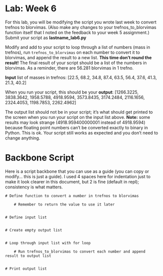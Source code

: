 # Lab: Week 6

For this lab, you will be modifying the script you wrote last week to convert trefnos to blorvimas. (Also make any changes to your trefnos_to_blorvimas function itself that I noted on the feedback to your week 5 assignment.) Submit your script as **lastname_lab6.py**

Modify and add to your script to loop through a list of numbers (mass in trefnos), run <code>trefnos_to_blorvimas</code> on each number to convert it to blorvimas, and append the result to a new list. **This time don’t round the result!** The final result of your script should be a list of the numbers in blorvimas. As a reminder, there are 56.281 blorvimas in 1 trefno.

**Input** list of masses in trefnos:
[22.5, 68.2, 34.8, 87.4, 63.5, 56.4, 37.6, 41.3, 21.3, 40.2]

When you run your script, this should be your **output**:
[1266.3225, 3838.3642, 1958.5788, 4918.9594, 3573.8435, 3174.2484, 2116.1656, 2324.4053, 1198.7853, 2262.4962]

The output list should not be in your script; it’s what should get printed to the screen when you run your script on the input list above. **Note:** some results may look strange (4918.959400000001 instead of 4918.9594) because floating point numbers can’t be converted exactly to binary in Python. This is ok. Your script still works as expected and you don’t need to change anything.

# Backbone Script

Here is a script backbone that you can use as a guide (you can copy or modify… this is just a guide). I used 4 spaces here for indentation just to make it look clearer in this document, but 2 is fine (default in repl); consistency is what matters.

```
# Define function to convert a number in trefnos to blorvimas
    
    # Remember to return the value to use it later


# Define input list


# Create empty output list


# Loop through input list with for loop
    
    # Run trefnos_to_blorvimas to convert each number and append result to output list


# Print output list
```
